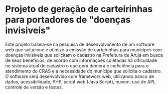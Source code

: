 <!DOCTYPE html>
<html>
<body>
  <header>
  </header>
  <main>
    <h1>Projeto de geração de carteirinhas para portadores de "doenças invisiveis" </h1>
    <p>Este projeto baseia-se na pesquisa de desenvolvimento de um software web que solucione e otimize a emissão de carteirinhas para munícipes com doenças invisíveis que solicitam o cadastro na Prefeitura de Arujá em busca de seus benefícios, de acordo com informações coletadas há dificuldade no sistema atual de cadastro o que gera demora e ineficiência para o atendimento do CRAS e a necessidade do munícipe que solicita o cadastro. O software será desenvolvido com framework web, utilizando banco de dados, acessibilidade, PHP, script web (Java Script), nuvem, uso de API, controle de versão e testes.</p>
  </main>
</body>
</html>
